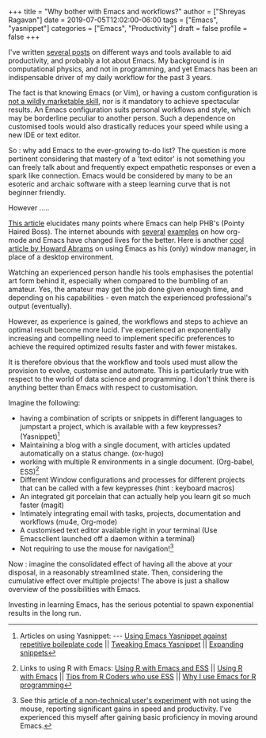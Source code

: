 +++
title = "Why bother with Emacs and workflows?"
author = ["Shreyas Ragavan"]
date = 2019-07-05T12:02:00-06:00
tags = ["Emacs", "yasnippet"]
categories = ["Emacs", "Productivity"]
draft = false
profile = false
+++

I've written [several posts](http://localhost:1313/categories/emacs/) on different ways and tools available to aid productivity, and probably a lot about Emacs. My background is in computational physics, and not in programming, and yet Emacs has been an indispensable driver of my daily workflow for the past 3 years.

The fact is that knowing Emacs (or Vim), or having a custom configuration is [not a wildly marketable skill](https://www.reddit.com/r/emacs/comments/9ghpb4/was%5Fanyone%5Fever%5Fimpressed%5Fby%5Fyour%5Femacs%5Fskills/), nor is it mandatory to achieve spectacular results. An Emacs configuration suits personal workflows and style, which may be borderline peculiar to another person. Such a dependence on customised tools would also drastically reduces your speed while using a new IDE or text editor.

So : why add Emacs to the ever-growing to-do list? The question is more pertinent considering that mastery of a 'text editor' is not something you can freely talk about and frequently expect empathetic responses or even a spark like connection. Emacs would be considered by many to be an esoteric and archaic software with a steep learning curve that is not beginner friendly.

However .....

[This article](https://blog.fugue.co/2015-11-11-guide-to-emacs.html) elucidates many points where Emacs can help PHB's (Pointy Haired Boss). The internet abounds with [several](https://news.ycombinator.com/item?id=11386590) [examples](https://news.ycombinator.com/item?id=6094610) on how org-mode and Emacs have changed lives for the better. Here is another [cool article by Howard Abrams](http://www.howardism.org/Technical/Emacs/new-window-manager.html) on using Emacs as his (only) window manager, in place of a desktop environment.

Watching an experienced person handle his tools emphasises the potential art form behind it, especially when compared to the bumbling of an amateur. Yes, the amateur may get the job done given enough time, and depending on his capabilities - even match the experienced professional's output (eventually).

However, as experience is gained, the workflows and steps to achieve an optimal result become more lucid. I've experienced an exponentially increasing and compelling need to implement specific preferences to achieve the required optimized results faster and with fewer mistakes.

It is therefore obvious that the workflow and tools used must allow the provision to evolve, customise and automate. This is particularly true with respect to the world of data science and programming. I don't think there is anything better than Emacs with respect to customisation.

Imagine the following:

-   having a combination of scripts or snippets in different languages to jumpstart a project, which is available with a few keypresses? (Yasnippet)[^fn:1]
-   Maintaining a blog with a single document, with articles updated automatically on a status change. (ox-hugo)
-   working with multiple R environments in a single document. (Org-babel, ESS)[^fn:2]
-   Different Window configurations and processes for different projects that can be called with a few keypresses (hint : keyboard macros)
-   An integrated git porcelain that can actually help you learn git so much faster (magit)
-   Intimately integrating email with tasks, projects, documentation and workflows (mu4e, Org-mode)
-   A customised text editor available right in your terminal (Use Emacsclient launched off a daemon within a terminal)
-   Not requiring to use the mouse for navigation![^fn:3]

Now : imagine the consolidated effect of having all the above at your disposal, in a reasonably streamlined state. Then, considering the cumulative effect over multiple projects! The above is just a shallow overview of the possibilities with Emacs.

Investing in learning Emacs, has the serious potential to spawn exponential results in the long run.

[^fn:1]: Articles on using Yasnippet: --- [Using Emacs Yasnippet against repetitive boileplate code](http://blog.refu.co/?p=1355) || [Tweaking Emacs Yasnippet](https://jpace.wordpress.com/2012/10/20/tweaking-emacs-snippets/) || [Expanding snippets](https://joaotavora.github.io/yasnippet/snippet-expansion.html)
[^fn:2]: Links to using R with Emacs: [Using R with Emacs and ESS](https://www.r-bloggers.com/using-r-with-emacs-and-ess/) || [Using R with Emacs](https://lucidmanager.org/using-r-with-emacs/) || [Tips from R Coders who use ESS](https://www.reddit.com/r/emacs/comments/8gr6jt/looking%5Ffor%5Ftips%5Ffrom%5Fr%5Fcoders%5Fwho%5Fuse%5Fess/) || [Why I use Emacs for R programming](https://thescientificshrimper.wordpress.com/2018/12/12/soapbox-rant-why-i-use-emacs-for-r-programming/)
[^fn:3]: See this [article of a non-technical user's experiment](http://rss.slashdot.org/~r/Slashdot/slashdot/~3/7iykh9HdS5U/i-stopped-using-a-computer-mouse-for-a-week-and-it-was-amazing) with not using the mouse, reporting significant gains in speed and productivity. I've experienced this myself after gaining basic proficiency in moving around Emacs.
